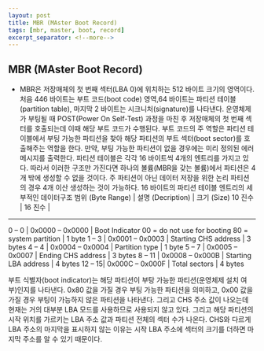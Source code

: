 ```yaml
---
layout: post
title: MBR (MAster Boot Record)
tags: [mbr, master, boot, record]
excerpt_separator: <!--more-->
---
```


## MBR (MAster Boot Record)
- MBR은 저장매체의 첫 번째 섹터(LBA 0)에 위치하는 512 바이트 크기의 영역이다. 처음 446 바이트는 부트 코드(boot code) 영역,64 바이트는 파티션 테이블(partition table), 마지막 2 바이트는 시크니처(signature)를 나타낸다.
운영체제가 부팅될 때 POST(Power On Self-Test) 과정을 마친 후 저장매체의 첫 번째 섹터를 호출되는데 이때 해당 부트 코드가 수행된다. 부트 코드의 주 역할은 파티션 테이블에서 부팅 가능한 파티션을 찾아 해당 파티션의 부트 섹터(boot sector)를 호출해주는 역할을 한다. 만약, 부팅 가능한 파티션이 없을 경우에는 미리 정의된 에러 메시지를 출력한다.
파티션 테이블은 각각 16 바이트씩 4개의 엔트리를 가지고 있다. 따라서 이러한 구조만 가진다면 하나의 볼륨(MBR을 갖는 볼륨)에서 파티션은 4개 밖에 생성할 수 없을 것이다. 주 파티션이 아닌 데이터 저장을 위한 논리 파티션의 경우 4개 이산 생성하는 것이 가능하다.
16 바이트의 파티션 테이블 엔트리의 세부적인 데이터구조
범위 (Byte Range)	| 설명 (Decription)	| 크기 (Size)
10 진수 |	16 진수 |
---------------------------------------------------
 0 – 0	| 0x0000 – 0x0000 | Boot Indicator 00 = do not use for booting 80 = system partition | 1 byte
 1 – 3	| 0x0001 – 0x0003	| Starting CHS address	| 3 bytes
 4 – 4	| 0x0004 – 0x0004	| Partition type	| 1 byte
 5 – 7	| 0x0005 – 0x0007	| Ending CHS address	| 3 bytes
 8 – 11	| 0x0008 – 0x000B	| Starting LBA address	| 4 bytes
 12 – 15|	0x000C – 0x000F	| Total sectors	| 4 bytes

부트 식별자(boot indicator)는 해당 파티션이 부탕 가능한 파티션(운영체제 설치 여부)인지를 나타낸다. 0x80 값을 가질 경우 부팅 가능한 파티션을 의미하고, 0x00 값을 가질 경우 부팅이 가능하지 않은 파티션을 나타낸다. 그리고 CHS 주소 값이 나오는데 현재는 거의 대부분 LBA 모드를 사용하므로 사용되지 않고 있다. 그리고 해당 파티션의 시작 위치를 가르키는 LBA 주소 값과 파티션 전체의 섹터 수가 나온다. CHS와 다르게 LBA 주소의 마지막을 표시하지 않는 이유는 시작 LBA 주소에 섹터의 크기를 더하면  마지막 주소를 알 수 있기 때문이다.
